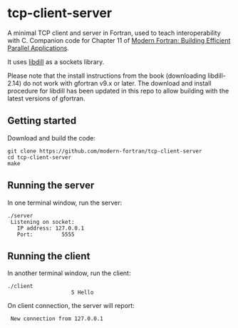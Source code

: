 # tcp-client-server

A minimal TCP client and server in Fortran, used to teach interoperability with C.
Companion code for Chapter 11 of [Modern Fortran: Building Efficient Parallel Applications](https://www.manning.com/books/modern-fortran?a_aid=modernfortran&a_bid=2dc4d442).

It uses [libdill](http://libdill.org) as a sockets library.

Please note that the install instructions from the book (downloading
libdill-2.14) do not work with gfortran v9.x or later.
The download and install procedure for libdill has been updated in this repo
to allow building with the latest versions of gfortran.

## Getting started

Download and build the code:

```
git clone https://github.com/modern-fortran/tcp-client-server
cd tcp-client-server
make
```

## Running the server

In one terminal window, run the server:

```
./server 
 Listening on socket:
   IP address: 127.0.0.1                                    
   Port:         5555
```

## Running the client

In another terminal window, run the client:

```
./client 
                    5 Hello 
```

On client connection, the server will report:

```
 New connection from 127.0.0.1
```
